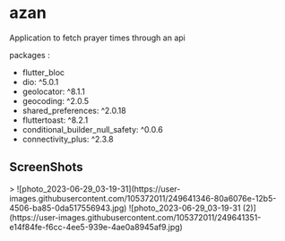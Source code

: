 # azan
Application to fetch prayer times through an api

packages :
-  flutter_bloc
-  dio: ^5.0.1
-  geolocator: ^8.1.1
- geocoding: ^2.0.5
- shared_preferences: ^2.0.18
- fluttertoast: ^8.2.1
- conditional_builder_null_safety: ^0.0.6
- connectivity_plus: ^2.3.8


<h2 align="start">ScreenShots</h2>
> ![photo_2023-06-29_03-19-31](https://user-images.githubusercontent.com/105372011/249641346-80a6076e-12b5-4506-ba85-0da517556943.jpg) ![photo_2023-06-29_03-19-31 (2)](https://user-images.githubusercontent.com/105372011/249641351-e14f84fe-f6cc-4ee5-939e-4ae0a8945af9.jpg)
